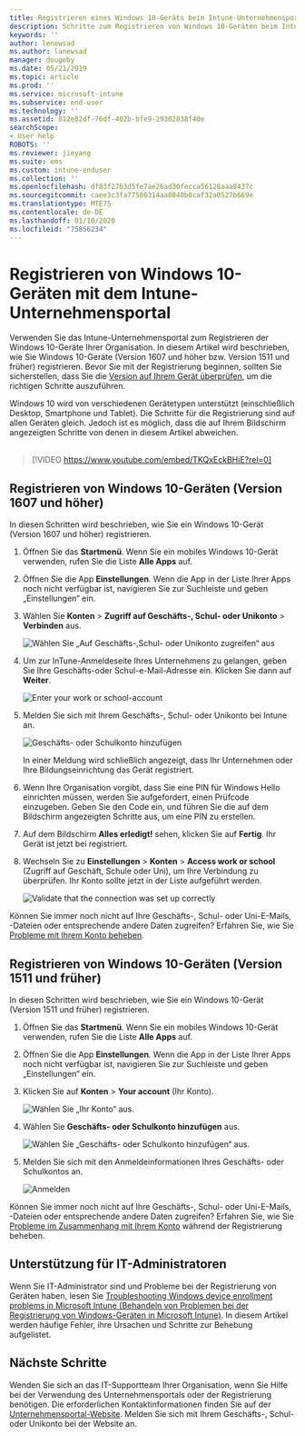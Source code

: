 ```yaml
---
title: Registrieren eines Windows 10-Geräts beim Intune-Unternehmensportal | Microsoft-Dokumentation
description: Schritte zum Registrieren von Windows 10-Geräten beim Intune-Unternehmensportal
keywords: ''
author: lenewsad
ms.author: lanewsad
manager: dougeby
ms.date: 05/21/2019
ms.topic: article
ms.prod: ''
ms.service: microsoft-intune
ms.subservice: end-user
ms.technology: ''
ms.assetid: 812e82df-76df-402b-bfe9-29302838f40e
searchScope:
- User help
ROBOTS: ''
ms.reviewer: jieyang
ms.suite: ems
ms.custom: intune-enduser
ms.collection: ''
ms.openlocfilehash: df83f2763d5fe7ae26ad30fecca56128aaa8437c
ms.sourcegitcommit: caee3c3fa77586314aa8040b0caf32a0527b669e
ms.translationtype: MTE75
ms.contentlocale: de-DE
ms.lasthandoff: 01/10/2020
ms.locfileid: "75856234"
---
```

# <a name="enroll-windows-10-devices-with-intune-company-portal"></a>Registrieren von Windows 10-Geräten mit dem Intune-Unternehmensportal

Verwenden Sie das Intune-Unternehmensportal zum Registrieren der Windows 10-Geräte Ihrer Organisation. In diesem Artikel wird beschrieben, wie Sie Windows 10-Geräte (Version 1607 und höher bzw. Version 1511 und früher) registrieren. Bevor Sie mit der Registrierung beginnen, sollten Sie sicherstellen, dass Sie die [Version auf Ihrem Gerät überprüfen](windows-enrollment-company-portal.md#find-windows-10-version-number), um die richtigen Schritte auszuführen.  

Windows 10 wird von verschiedenen Gerätetypen unterstützt (einschließlich Desktop, Smartphone und Tablet). Die Schritte für die Registrierung sind auf allen Geräten gleich. Jedoch ist es möglich, dass die auf Ihrem Bildschirm angezeigten Schritte von denen in diesem Artikel abweichen.  
</br>
> [!VIDEO https://www.youtube.com/embed/TKQxEckBHiE?rel=0]

## <a name="enroll-windows-10-version-1607-and-later-device"></a>Registrieren von Windows 10-Geräten (Version 1607 und höher) 
In diesen Schritten wird beschrieben, wie Sie ein Windows 10-Gerät (Version 1607 und höher) registrieren.  

1. Öffnen Sie das **Startmenü**. Wenn Sie ein mobiles Windows 10-Gerät verwenden, rufen Sie die Liste **Alle Apps** auf.

2. Öffnen Sie die App **Einstellungen**. Wenn die App in der Liste Ihrer Apps noch nicht verfügbar ist, navigieren Sie zur Suchleiste und geben „Einstellungen“ ein.

3. Wählen Sie **Konten** > **Zugriff auf Geschäfts-, Schul- oder Unikonto** > **Verbinden** aus.  


    ![Wählen Sie „Auf Geschäfts-,Schul- oder Unikonto zugreifen“ aus](./media/w10-enroll-rs1-connect-to-work-or-school.png)  

4. Um zur InTune-Anmeldeseite Ihres Unternehmens zu gelangen, geben Sie Ihre Geschäfts-oder Schul-e-Mail-Adresse ein. Klicken Sie dann auf **Weiter**.  


   ![Enter your work or school-account](./media/w10-enroll-rs1-set-up-work-or-school-account.png)  

5. Melden Sie sich mit Ihrem Geschäfts-, Schul- oder Unikonto bei Intune an.  


    ![Geschäfts- oder Schulkonto hinzufügen](./media/w10-enroll-rs1-enter-your-credentials.png)  

    In einer Meldung wird schließlich angezeigt, dass Ihr Unternehmen oder Ihre Bildungseinrichtung das Gerät registriert.

6. Wenn Ihre Organisation vorgibt, dass Sie eine PIN für Windows Hello einrichten müssen, werden Sie aufgefordert, einen Prüfcode einzugeben. Geben Sie den Code ein, und führen Sie die auf dem Bildschirm angezeigten Schritte aus, um eine PIN zu erstellen.  

7. Auf dem Bildschirm **Alles erledigt!** sehen, klicken Sie auf **Fertig**. Ihr Gerät ist jetzt bei registriert.  

8. Wechseln Sie zu **Einstellungen** > **Konten** > **Access work or school** (Zugriff auf Geschäft, Schule oder Uni), um Ihre Verbindung zu überprüfen.  Ihr Konto sollte jetzt in der Liste aufgeführt werden.  


    ![Validate that the connection was set up correctly](./media/w10-enroll-rs1-validate-successful-enrollment.png)  

Können Sie immer noch nicht auf Ihre Geschäfts-, Schul- oder Uni-E-Mails, -Dateien oder entsprechende andere Daten zugreifen? Erfahren Sie, wie Sie [Probleme mit Ihrem Konto beheben](troubleshoot-your-windows-10-device-windows.md#troubleshooting-steps-to-follow-if-you-see-access-work-or-school).  

## <a name="enroll-windows-10-version-1511-and-earlier-device"></a>Registrieren von Windows 10-Geräten (Version 1511 und früher)  
In diesen Schritten wird beschrieben, wie Sie ein Windows 10-Gerät (Version 1511 und früher) registrieren.  

1. Öffnen Sie das **Startmenü**. Wenn Sie ein mobiles Windows 10-Gerät verwenden, rufen Sie die Liste **Alle Apps** auf.

2. Öffnen Sie die App **Einstellungen**. Wenn die App in der Liste Ihrer Apps noch nicht verfügbar ist, navigieren Sie zur Suchleiste und geben „Einstellungen“ ein.

3. Klicken Sie auf **Konten** > **Your account** (Ihr Konto).  


    ![Wählen Sie „Ihr Konto“ aus.](./media/W10-enroll-2-accounts-your-account.png)  

5. Wählen Sie **Geschäfts- oder Schulkonto hinzufügen** aus.  


    ![Wählen Sie „Geschäfts- oder Schulkonto hinzufügen“ aus.](./media/w10-enroll-3-add-work-school-acct.png)  

6. Melden Sie sich mit den Anmeldeinformationen Ihres Geschäfts- oder Schulkontos an.  


    ![Anmelden](./media/W10-enroll-4-sign-in.png)  

Können Sie immer noch nicht auf Ihre Geschäfts-, Schul- oder Uni-E-Mails, -Dateien oder entsprechende andere Daten zugreifen? Erfahren Sie, wie Sie [Probleme im Zusammenhang mit Ihrem Konto](troubleshoot-your-windows-10-device-windows.md#troubleshooting-steps-to-follow-if-you-see-your-account) während der Registrierung beheben.  

## <a name="it-administrator-support"></a>Unterstützung für IT-Administratoren   

Wenn Sie IT-Administrator sind und Probleme bei der Registrierung von Geräten haben, lesen Sie [Troubleshooting Windows device enrollment problems in Microsoft Intune (Behandeln von Problemen bei der Registrierung von Windows-Geräten in Microsoft Intune)](https://support.microsoft.com/help/4469913). In diesem Artikel werden häufige Fehler, ihre Ursachen und Schritte zur Behebung aufgelistet. 

## <a name="next-steps"></a>Nächste Schritte  
Wenden Sie sich an das IT-Supportteam Ihrer Organisation, wenn Sie Hilfe bei der Verwendung des Unternehmensportals oder der Registrierung benötigen. Die erforderlichen Kontaktinformationen finden Sie auf der [Unternehmensportal-Website](https://go.microsoft.com/fwlink/?linkid=2010980). Melden Sie sich mit Ihrem Geschäfts-, Schul- oder Unikonto bei der Website an.  

 

